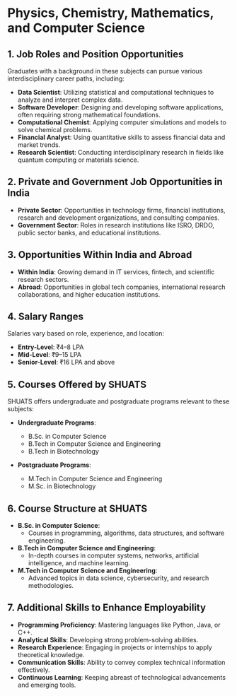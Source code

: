 # Physics, Chemistry, Mathematics, and Computer Science

## 1. Job Roles and Position Opportunities

Graduates with a background in these subjects can pursue various interdisciplinary career paths, including:

- **Data Scientist**: Utilizing statistical and computational techniques to analyze and interpret complex data.
- **Software Developer**: Designing and developing software applications, often requiring strong mathematical foundations.
- **Computational Chemist**: Applying computer simulations and models to solve chemical problems.
- **Financial Analyst**: Using quantitative skills to assess financial data and market trends.
- **Research Scientist**: Conducting interdisciplinary research in fields like quantum computing or materials science.

## 2. Private and Government Job Opportunities in India

- **Private Sector**: Opportunities in technology firms, financial institutions, research and development organizations, and consulting companies.
- **Government Sector**: Roles in research institutions like ISRO, DRDO, public sector banks, and educational institutions.

## 3. Opportunities Within India and Abroad

- **Within India**: Growing demand in IT services, fintech, and scientific research sectors.
- **Abroad**: Opportunities in global tech companies, international research collaborations, and higher education institutions.

## 4. Salary Ranges

Salaries vary based on role, experience, and location:

- **Entry-Level**: ₹4–8 LPA
- **Mid-Level**: ₹9–15 LPA
- **Senior-Level**: ₹16 LPA and above

## 5. Courses Offered by SHUATS

SHUATS offers undergraduate and postgraduate programs relevant to these subjects:

- **Undergraduate Programs**:
  - B.Sc. in Computer Science
  - B.Tech in Computer Science and Engineering
  - B.Tech in Biotechnology

- **Postgraduate Programs**:
  - M.Tech in Computer Science and Engineering
  - M.Sc. in Biotechnology

## 6. Course Structure at SHUATS

- **B.Sc. in Computer Science**:
  - Courses in programming, algorithms, data structures, and software engineering.
- **B.Tech in Computer Science and Engineering**:
  - In-depth courses in computer systems, networks, artificial intelligence, and machine learning.
- **M.Tech in Computer Science and Engineering**:
  - Advanced topics in data science, cybersecurity, and research methodologies.

## 7. Additional Skills to Enhance Employability

- **Programming Proficiency**: Mastering languages like Python, Java, or C++.
- **Analytical Skills**: Developing strong problem-solving abilities.
- **Research Experience**: Engaging in projects or internships to apply theoretical knowledge.
- **Communication Skills**: Ability to convey complex technical information effectively.
- **Continuous Learning**: Keeping abreast of technological advancements and emerging tools.